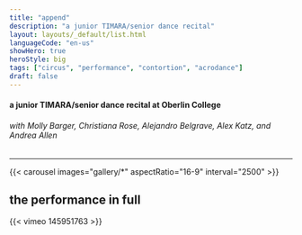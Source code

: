 ```yaml
---
title: "append"
description: "a junior TIMARA/senior dance recital"
layout: layouts/_default/list.html
languageCode: "en-us"
showHero: true
heroStyle: big
tags: ["circus", "performance", "contortion", "acrodance"]
draft: false
---
```

#### a junior TIMARA/senior dance recital at Oberlin College
###### with Molly Barger, Christiana Rose, Alejandro Belgrave, Alex Katz, and Andrea Allen
---

{{< carousel images="gallery/*" aspectRatio="16-9" interval="2500" >}}

## the performance in full
{{< vimeo 145951763 >}}
